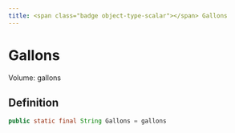 ```yaml
---
title: <span class="badge object-type-scalar"></span> Gallons
---
```

# <span class="badge object-type-scalar"></span> Gallons

Volume: gallons

## Definition

```java
public static final String Gallons = gallons
```
